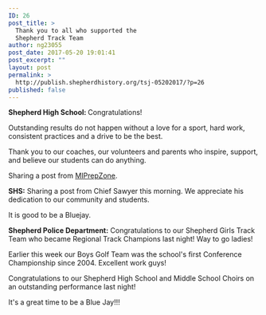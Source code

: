```yaml
---
ID: 26
post_title: >
  Thank you to all who supported the
  Shepherd Track Team
author: ng23055
post_date: 2017-05-20 19:01:41
post_excerpt: ""
layout: post
permalink: >
  http://publish.shepherdhistory.org/tsj-05202017/?p=26
published: false
---
```

<p><b>Shepherd High School: </b>Congratulations!</p>
<p>Outstanding results do not happen without a love for a sport, hard work, consistent practices and a drive to be the best.</p>
<p>Thank you to our coaches, our volunteers and parents who inspire, support, and believe our students can do anything.</p>
<p>Sharing a post from <a href="https://www.facebook.com/MIPrepZone-210059812360666/?fref=mentions">MIPrepZone</a>.</p>
<p></p>
<p><b>SHS:</b> Sharing a post from Chief Sawyer this morning. We appreciate his dedication to our community and students.</p>
<p>It is good to be a Bluejay.</p>
<p></p>
<p><b>Shepherd Police Department:</b> Congratulations to our Shepherd Girls Track Team who became Regional Track Champions last night! Way to go ladies!</p>
<p>Earlier this week our Boys Golf Team was the school's first Conference Championship since 2004. Excellent work guys!</p>
<p>Congratulations to our Shepherd High School and Middle School Choirs on an outstanding performance last night!</p>
<p>It's a great time to be a Blue Jay!!!</p>
<p></p>
<p></p>
<p></p>